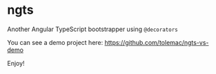 # ngts
Another Angular TypeScript bootstrapper using `@decorators`

You can see a demo project here: https://github.com/tolemac/ngts-vs-demo

Enjoy!
